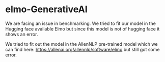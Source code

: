# elmo-GenerativeAI

We are facing an issue in benchmarking. We tried to fit our model in the Hugging face available Elmo but since this model is not of hugging face it shows an error.

We tried to fit out the model in the AllenNLP pre-trained model which we can find here: https://allenai.org/allennlp/software/elmo but still got some error. 
